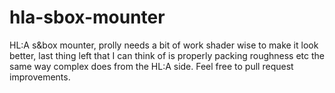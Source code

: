 # hla-sbox-mounter
HL:A s&amp;box mounter, prolly needs a bit of work shader wise to make it look better, last thing left that I can think of is properly packing roughness etc the same way complex does from the HL:A side.
Feel free to pull request improvements.
